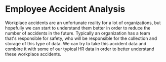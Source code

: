 # Employee Accident Analysis

Workplace accidents are an unfortunate reality for a lot of organizations, but hopefully we can start to understand them better in order to reduce the number of accidents in the future. Typically an organization has a team that's responsible for safety, who will be responsible for the collection and storage of this type of data. We can try to take this accident data and combine it with some of our typical HR data in order to better understand these workplace accidents. 


